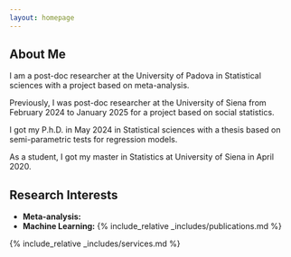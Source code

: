 ```yaml
---
layout: homepage
---
```


## About Me

I am a post-doc researcher at the University of Padova in Statistical sciences with a project based on meta-analysis. 

Previously, I was post-doc researcher at the University of Siena from February 2024 to January 2025 for a project based on social statistics.

I got my P.h.D. in May 2024 in Statistical sciences with a thesis based on semi-parametric tests for regression models.

As a student, I got my master in Statistics at University of Siena in April 2020.

## Research Interests

- **Meta-analysis:** 
- **Machine Learning:**
{% include_relative _includes/publications.md %}

{% include_relative _includes/services.md %}
